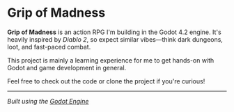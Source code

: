 # Grip of Madness

**Grip of Madness** is an action RPG I'm building in the Godot 4.2 engine. It's heavily inspired by *Diablo 2*, so expect similar vibes—think dark dungeons, loot, and fast-paced combat.

This project is mainly a learning experience for me to get hands-on with Godot and game development in general.

Feel free to check out the code or clone the project if you're curious!

---

*Built using the [Godot Engine](https://godotengine.org)*

